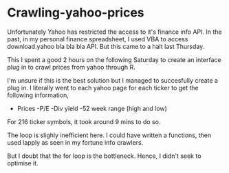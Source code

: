 # Crawling-yahoo-prices

Unfortunately Yahoo has restricted the access to it's finance info API. In the past, in my personal finance spreadsheet, I used VBA to access download.yahoo bla bla bla API. But this came to a halt last Thursday.

This I spent a good 2 hours on the following Saturday to create an interface plug in to crawl prices from yahoo through R.

I'm unsure if this is the best solution but I managed to succesfully create a plug in. I literally went to each yahoo page for each ticker to get the following information,
- Prices
-P/E
-Div yield
-52 week range (high and low)

For 216 ticker symbols, it took around 9 mins to do so.

The loop is slighly inefficient here. I could have written a functions, then used lapply as seen in my fortune info crawlers.

But I doubt that the for loop is the bottleneck. Hence, I didn't seek to optimise it.

